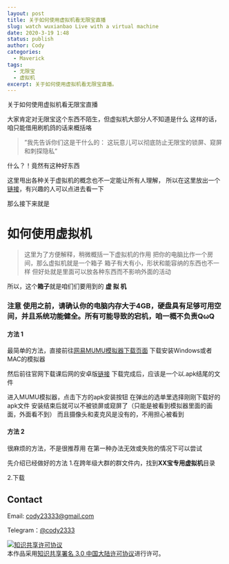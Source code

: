 ```yaml
---
layout: post
title: 关于如何使用虚拟机看无限宝直播
slug: watch wuxianbao Live with a virtual machine
date: 2020-3-19 1:48
status: publish
author: Cody
categories: 
  - Maverick
tags:
  - 无限宝
  - 虚拟机
excerpt: 关于如何使用虚拟机看无限宝直播。
---
```


关于如何使用虚拟机看无限宝直播

大家肯定对无限宝这个东西不陌生，但虚拟机大部分人不知道是什么
这样的话，咱只能借用刷机鸽的话来概括咯
>”我先告诉你们这是干什么的：
这玩意儿可以彻底防止无限宝的锁屏、窥屏和刺探隐私“

什么？！竟然有这种好东西

这里甩出各种关于虚拟机的概念也不一定能让所有人理解，
所以在这里放出一个[链接](https://www.baidu.com/)，有兴趣的人可以点进去看一下

那么接下来就是
# 如何使用虚拟机
>这里为了方便解释，稍微概括一下虚拟机的作用
把你的电脑比作一个房间，那么虚拟机就是一个箱子
箱子有大有小，形状和能容纳的东西也不一样
但好处就是里面可以放各种东西而不影响外面的活动

所以，这个**箱子**就是咱们们要用到的 **虚 拟 机**
### 注意 使用之前，请确认你的电脑内存大于4GB，硬盘具有足够可用空间，并且系统功能健全。所有可能导致的宕机，咱一概不负责QωQ
#### 方法 1
最简单的方法，直接前往[网易MUMU模拟器下载页面](http://mumu.163.com/)
下载安装Windows或者MAC的模拟器

然后前往官网下载课后网的安卓版[链接](https://www.kehou.com/charactFunction.htm)
下载完成后，应该是一个以.apk结尾的文件

进入MUMU模拟器，点击下方的apk安装按钮
在弹出的选单里选择刚刚下载好的apk文件
安装结束后就可以不被锁屏或窥屏了（只能是被看到模拟器里面的画面，外面看不到）
而且摄像头和麦克风是没有的，不用担心被看到

#### 方法 2
很麻烦的方法，不是很推荐用
在第一种办法无效或失败的情况下可以尝试

先介绍已经做好的方法
1.在跨年级大群的群文件内，找到**XX宝专用虚拟机**目录

2.下载


## Contact

Email: cody23333@gmail.com

Telegram：[@cody2333](https://t.me/cody2333)

<a rel="license" href="http://creativecommons.org/licenses/by/3.0/cn/"><img alt="知识共享许可协议" style="border-width:0" src="https://i.creativecommons.org/l/by/3.0/cn/88x31.png" /></a><br />本作品采用<a rel="license" href="http://creativecommons.org/licenses/by/3.0/cn/">知识共享署名 3.0 中国大陆许可协议</a>进行许可。
